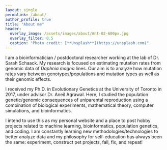 ```yaml
---
layout: single
permalink: /about/
author_profile: true
title: "About me"
header:
  overlay_image: /assets/images/about/Ant-02-600px.jpg
  overlay_filter: 0.5
  caption: "Photo credit: [**Unsplash**](https://unsplash.com)"
---
```


I am a bioinformatician / postdoctoral researcher working at the lab of Dr. Sarah Schaack. My research is focused on estimating mutation rates from genomic data of *Daphnia magna* lines. Our aim is to analyze how mutation rates vary between genotypes/populations and mutation types as well as their genomic effects.

I received my Ph.D. in Evolutionary Genetics at the University of Toronto in 2017, under advisor Dr. Aneil Agrawal. Here, I studied the population genetic/genomic consequences of uniparental reproduction using a combination of biological experiments, mathematical theory, computer simulations, and bioinformatics.

I intend to use this as my personal website and a place to post hobby projects related to machine learning, bioinformatics, population genetics, and coding. I am constantly learning new methodologies/technologies to better analyze data and my philosophy for self-education has always been the same: experiment, construct pet projects, fail, fix, and repeat! 